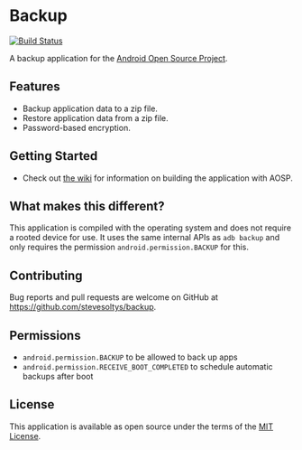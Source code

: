 # Backup
[![Build Status](https://travis-ci.com/stevesoltys/backup.svg?branch=master)](https://travis-ci.com/stevesoltys/backup)

A backup application for the [Android Open Source Project](https://source.android.com/).

## Features
- Backup application data to a zip file.
- Restore application data from a zip file.
- Password-based encryption.

## Getting Started
- Check out [the wiki](https://github.com/stevesoltys/backup/wiki) for information on building the application with 
AOSP.

## What makes this different?
This application is compiled with the operating system and does not require a rooted device for use. It uses the same 
internal APIs as `adb backup` and only requires the permission `android.permission.BACKUP` for this.

## Contributing
Bug reports and pull requests are welcome on GitHub at https://github.com/stevesoltys/backup. 

## Permissions

* `android.permission.BACKUP` to be allowed to back up apps
* `android.permission.RECEIVE_BOOT_COMPLETED` to schedule automatic backups after boot

## License
This application is available as open source under the terms of the [MIT License](http://opensource.org/licenses/MIT).
